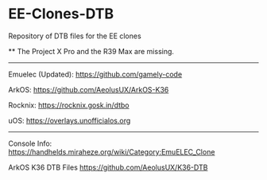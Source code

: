 # EE-Clones-DTB
Repository of DTB files for the EE clones

** The Project X Pro and the R39 Max are missing.

------------------------------------------------

Emuelec (Updated):
https://github.com/gamely-code

ArkOS:
https://github.com/AeolusUX/ArkOS-K36

Rocknix:
https://rocknix.gosk.in/dtbo

uOS:
https://overlays.unofficialos.org

------------------------------------------------

Console Info:
https://handhelds.miraheze.org/wiki/Category:EmuELEC_Clone

ArkOS K36 DTB Files
https://github.com/AeolusUX/K36-DTB
